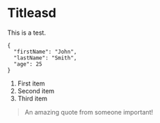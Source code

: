 # Titleasd

This is a test.

```
{
  "firstName": "John",
  "lastName": "Smith",
  "age": 25
}
```

1. First item
2. Second item
3. Third item

> An amazing quote from someone important!
